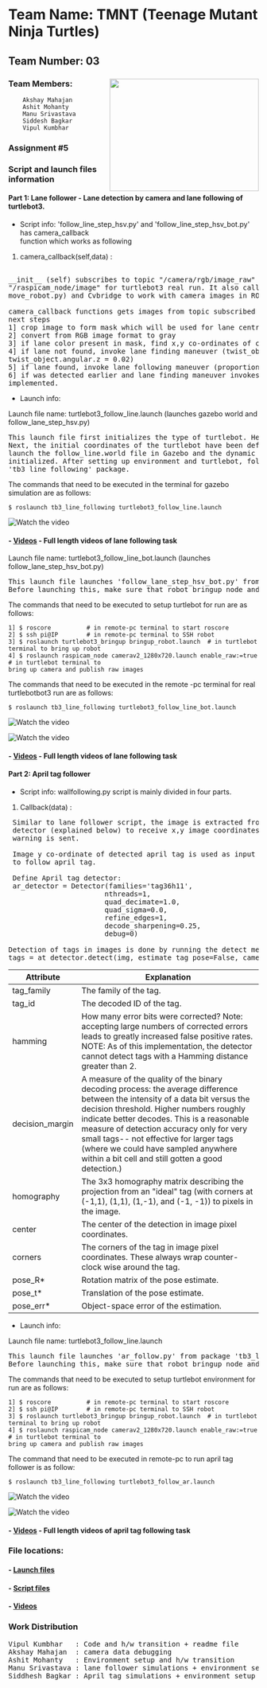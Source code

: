 # Team Name: TMNT (Teenage Mutant Ninja Turtles)	

## Team Number: 03  
### Team Members: <img align="right" width="300" height="226" src="https://raw.githubusercontent.com/vipulkumbhar/AuE893Spring20_VipulKumbhar/master/catkin_ws/git_readme_files/ninja_turtles_PNG55.png">   	
		Akshay Mahajan 
		Ashit Mohanty  
		Manu Srivastava  
		Siddesh Bagkar  
		Vipul Kumbhar  
		  
### Assignment #5 
  
### Script and launch files information 
  
#### Part 1: Lane follower - Lane detection by camera and lane following of turtlebot3.

- Script info: 'follow_line_step_hsv.py' and 'follow_line_step_hsv_bot.py' has camera_callback  
function which works as following  

1) camera_callback(self,data) : 
<pre>

__init__ (self) subscribes to topic "/camera/rgb/image_raw" for gazebo simulation and to topic  
"/raspicam_node/image" for turtlebot3 real run. It also calls turtlebot class (defined in   
move_robot.py) and Cvbridge to work with camera images in ROS environment.

camera_callback functions gets images from topic subscribed and converts opencv image format for   
next steps
1] crop image to form mask which will be used for lane centroid
2] convert from RGB image format to gray
3] if lane color present in mask, find x,y co-ordinates of color mask centroid.
4] if lane not found, invoke lane finding maneuver (twist_object.linear.x  = 0.1,  
twist_object.angular.z = 0.02)
5] if lane found, invoke lane following maneuver (proportional controller based on cx distance)
6] if was detected earlier and lane finding maneuver invokes, sprial motion of turtlebot will be  
implemented. 
</pre>
	  
- Launch info: 

Launch file name: turtlebot3_follow_line.launch (launches gazebo world and follow_lane_step_hsv.py)
 
<pre>
This launch file first initializes the type of turtlebot. Here it has a default entry of burger. 
Next, the initial coordinates of the turtlebot have been defined. After that, set of commands 
launch the follow_line.world file in Gazebo and the dynamic parameters of the virtual world are 
initialized. After setting up environment and turtlebot, follow_line_step_hsv.py is run with   
'tb3_line_following' package. 
</pre>

The commands that need to be executed in the terminal for gazebo simulation are as follows:

```
$ roslaunch tb3_line_following turtlebot3_follow_line.launch       
```
![Watch the video](https://github.com/vipulkumbhar/AuE893Spring20_VipulKumbhar/blob/master/catkin_ws/src/tb3_line_following/videos/gifs_for_readme/lane_following_gazebo.GIF)
#### - [Videos](https://github.com/vipulkumbhar/AuE893Spring20_VipulKumbhar/tree/master/catkin_ws/src/tb3_line_following/videos/lane_following) - Full length videos of lane following task

Launch file name: turtlebot3_follow_line_bot.launch (launches follow_lane_step_hsv_bot.py)
<pre>
This launch file launches 'follow_lane_step_hsv_bot.py' from package 'tb3_line_following'.  
Before launching this, make sure that robot bringup node and camera bring-up node is running.   
</pre>

The commands that need to be executed to setup turtlebot for run are as follows:

```
1] $ roscore          # in remote-pc terminal to start roscore  
2] $ ssh pi@IP        # in remote-pc terminal to SSH robot
3] $ roslaunch turtlebot3_bringup bringup_robot.launch  # in turtlebot terminal to bring up robot
4] $ roslaunch raspicam_node camerav2_1280x720.launch enable_raw:=true # in turtlebot terminal to 
bring up camera and publish raw images
```

The commands that need to be executed in the remote -pc terminal for real turtlebotbot3 run are as follows:

```
$ roslaunch tb3_line_following turtlebot3_follow_line_bot.launch       
```
![Watch the video](https://github.com/vipulkumbhar/AuE893Spring20_VipulKumbhar/blob/master/catkin_ws/src/tb3_line_following/videos/gifs_for_readme/lane_following.GIF)

![Watch the video](https://github.com/vipulkumbhar/AuE893Spring20_VipulKumbhar/blob/master/catkin_ws/src/tb3_line_following/videos/gifs_for_readme/Lane_following_turtlebot.GIF)

#### - [Videos](https://github.com/vipulkumbhar/AuE893Spring20_VipulKumbhar/tree/master/catkin_ws/src/tb3_line_following/videos/lane_following) - Full length videos of lane following task
  
#### Part 2:  April tag follower 
- Script info:  wallfollowing.py script is mainly divided in four parts.      

1) Callback(data) : 
<pre>
 Similar to lane follower script, the image is extracted from raspicam_node and run through april tag 
 detector (explained below) to receive x,y image coordinates of tag. If multiple tags are detected  
 warning is sent.
 
 Image y co-ordinate of detected april tag is used as input for proportional controller for turtlebot3
 to follow april tag. 
 
 Define April tag detector: 
 ar_detector = Detector(families='tag36h11',
                       nthreads=1,
                       quad_decimate=1.0,
                       quad_sigma=0.0,
                       refine_edges=1,
                       decode_sharpening=0.25,
                       debug=0)
		       
Detection of tags in images is done by running the detect method of the detector:
tags = at_detector.detect(img, estimate_tag_pose=False, camera_params=None, tag_size=None)
</pre>


| **Attribute**   	| **Explanation**                                                                                                                                                                                                                                                                                                                                                                                            	|
|-----------------	|------------------------------------------------------------------------------------------------------------------------------------------------------------------------------------------------------------------------------------------------------------------------------------------------------------------------------------------------------------------------------------------------------------	|
| tag_family      	| The family of the tag.                                                                                                                                                                                                                                                                                                                                                                                     	|
| tag_id          	| The decoded ID of the tag.                                                                                                                                                                                                                                                                                                                                                                                 	|
| hamming         	| How many error bits were corrected? Note: accepting large numbers of corrected errors leads to greatly increased false positive rates. NOTE: As of this implementation, the detector cannot detect tags with a Hamming distance greater than 2.                                                                                                                                                            	|
| decision_margin 	| A measure of the quality of the binary decoding process: the average difference between the intensity of a data bit versus the decision threshold. Higher numbers roughly indicate better decodes. This is a reasonable measure of detection accuracy only for very small tags-- not effective for larger tags (where we could have sampled anywhere within a bit cell and still gotten a good detection.) 	|
| homography      	| The 3x3 homography matrix describing the projection from an "ideal" tag (with corners at (-1,1), (1,1), (1,-1), and (-1, -1)) to pixels in the image.                                                                                                             	|
| center          	| The center of the detection in image pixel coordinates.                                                                                                                                                                                                                                                                                                                                                    	|
| corners         	| The corners of the tag in image pixel coordinates. These always wrap counter-clock wise around the tag.                                                                                                                                                                                                                                                                                                    	|
| pose_R*         	| Rotation matrix of the pose estimate.                                                                                                                                                                                                                                                                                                                                                                      	|
| pose_t*         	| Translation of the pose estimate.                                                                                                                                                                                                                                                                                                                                                                          	|
| pose_err*       	| Object-space error of the estimation.                                                                                                                                                                                                                                                                                                                                                                      	|


- Launch info:   

Launch file name: turtlebot3_follow_line.launch  
<pre>
This launch file launches 'ar_follow.py' from package 'tb3_line_following'.  
Before launching this, make sure that robot bringup node and camera bring-up node is running.
</pre>

The commands that need to be executed to setup turtlebot environment for run are as follows:

```
1] $ roscore          # in remote-pc terminal to start roscore  
2] $ ssh pi@IP        # in remote-pc terminal to SSH robot
3] $ roslaunch turtlebot3_bringup bringup_robot.launch  # in turtlebot terminal to bring up robot
4] $ roslaunch raspicam_node camerav2_1280x720.launch enable_raw:=true # in turtlebot terminal to 
bring up camera and publish raw images
```
The command that need to be executed in remote-pc to run april tag follower is as follow:
```
$ roslaunch tb3_line_following turtlebot3_follow_ar.launch   
```
![Watch the video](https://github.com/vipulkumbhar/AuE893Spring20_VipulKumbhar/blob/master/catkin_ws/src/tb3_line_following/videos/gifs_for_readme/April_tag_following_turtlebot.GIF)

![Watch the video](https://github.com/vipulkumbhar/AuE893Spring20_VipulKumbhar/blob/master/catkin_ws/src/tb3_line_following/videos/gifs_for_readme/april_tag_real_bot.gif)

#### - [Videos](https://github.com/vipulkumbhar/AuE893Spring20_VipulKumbhar/tree/master/catkin_ws/src/tb3_line_following/videos/april_tag) - Full length videos of april tag following task

### File locations:
#### - [Launch files](https://github.com/vipulkumbhar/AuE893Spring20_VipulKumbhar/tree/master/catkin_ws/src/tb3_line_following/launch)     
#### - [Script files](https://github.com/vipulkumbhar/AuE893Spring20_VipulKumbhar/tree/master/catkin_ws/src/tb3_line_following/scripts)  
#### - [Videos](https://github.com/vipulkumbhar/AuE893Spring20_VipulKumbhar/tree/master/catkin_ws/src/tb3_line_following/videos)

### Work Distribution

<pre>
Vipul Kumbhar 	: Code and h/w transition + readme file  
Akshay Mahajan	: camera data debugging
Ashit Mohanty 	: Environment setup and h/w transition
Manu Srivastava	: lane follower simulations + environment setup
Siddhesh Bagkar	: April tag simulations + environment setup
</pre>
